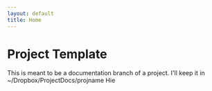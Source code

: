 ```yaml
---
layout: default
title: Home
---
```


# Project Template

This is meant to be a documentation branch of a project.  I'll keep it in 
    ~/Dropbox/ProjectDocs/projname
Hie